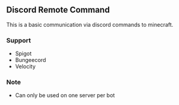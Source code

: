 ## Discord Remote Command
This is a basic communication via discord commands to minecraft.

### Support
* Spigot
* Bungeecord
* Velocity

### Note
* Can only be used on one server per bot
